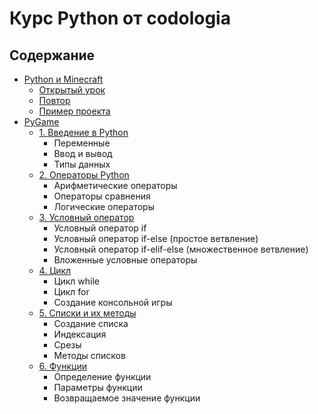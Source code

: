 # Курс Python от codologia

## Содержание

- [Python и Minecraft](minecraft)
    - [Открытый урок](minecraft/open_lesson/README.md)
    - [Повтор](minecraft/1_repetition/README.md)
    - [Пример проекта](minecraft/2_project/README.md)
- [PyGame](pygame)
    - [1. Введение в Python](pygame/1_introduction/README.md)
        - Переменные
        - Ввод и вывод
        - Типы данных
    - [2. Операторы Python](pygame/2_operators/README.md)
        - Арифметические операторы
        - Операторы сравнения
        - Логические операторы
    - [3. Условный оператор](pygame/3_if/README.md)
        - Условный оператор if
        - Условный оператор if-else (простое ветвление)
        - Условный оператор if-elif-else (множественное ветвление)
        - Вложенные условные операторы
    - [4. Цикл](pygame/4_loops/README.md)
        - Цикл while
        - Цикл for
        - Создание консольной игры
    - [5. Списки и их методы](pygame/5_lists/README.md)
        - Создание списка
        - Индексация
        - Срезы
        - Методы списков
    - [6. Функции](pygame/6_functions/README.md)
        - Определение функции
        - Параметры функции
        - Возвращаемое значение функции
